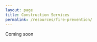 ```yaml
---
layout: page
title: Construction Services
permalink: /resources/fire-prevention/
---
```



Coming soon